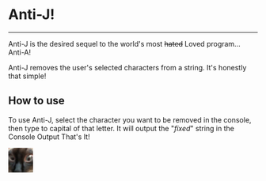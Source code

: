 # Anti-J!

---
Anti-J is the desired sequel to the world's most ~~hated~~ Loved program...  Anti-A!

Anti-J removes the user's selected characters from a string. It's honestly that simple!

## How to use
To use Anti-J, select the character you want to be removed in the console, then type to capital of that letter. It will output the "_fixed_" string in the Console Output
That's It!

![cahir.jpg](https://raw.githubusercontent.com/cahir-1/CIcons/main/cahirsmaller.jpg)
